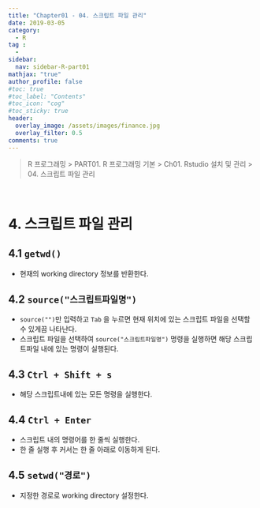 ```yaml
---
title: "Chapter01 - 04. 스크립트 파일 관리"
date: 2019-03-05
category:
  - R
tag :
  -
sidebar:
  nav: sidebar-R-part01
mathjax: "true"
author_profile: false
#toc: true
#toc_label: "Contents"
#toc_icon: "cog"
#toc_sticky: true
header:
  overlay_image: /assets/images/finance.jpg
  overlay_filter: 0.5
comments: true  
---
```

> R 프로그래밍 > PART01. R 프로그래밍 기본 > Ch01. Rstudio 설치 및 관리 > 04. 스크립트 파일 관리

<br>

# 4. 스크립트 파일 관리

## 4.1 `getwd()`

- 현재의 working directory 정보를 반환한다.

## 4.2 `source("스크립트파일명")`

- `source("")`만 입력하고 `Tab` 을 누르면 현재 위치에 있는 스크립트 파일을 선택할 수 있게끔 나타난다.
- 스크립트 파일을 선택하여 `source("스크립트파일명")` 명령을 실행하면 해당 스크립트파일 내에 있는 명령이 실행된다.

## 4.3 `Ctrl + Shift + s`

- 해당 스크립트내에 있는 모든 명령을 실행한다.

## 4.4 `Ctrl + Enter`

- 스크립트 내의 명령어를 한 줄씩 실행한다.
- 한 줄 실행 후 커서는 한 줄 아래로 이동하게 된다.

## 4.5 `setwd("경로")`

- 지정한 경로로 working directory 설정한다.
